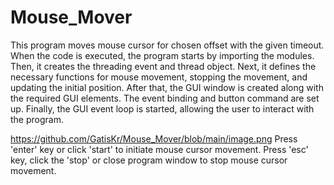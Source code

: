 # Mouse_Mover
This program moves mouse cursor for chosen offset with the given timeout. When the code is executed, the program starts by importing the modules. Then, it creates the threading event and thread object. Next, it defines the necessary functions for mouse movement, stopping the movement, and updating the initial position. After that, the GUI window is created along with the required GUI elements. The event binding and button command are set up. Finally, the GUI event loop is started, allowing the user to interact with the program.

https://github.com/GatisKr/Mouse_Mover/blob/main/image.png
Press 'enter' key or click 'start' to initiate mouse cursor movement.
Press 'esc' key, click the 'stop' or close program window to stop mouse cursor movement.
